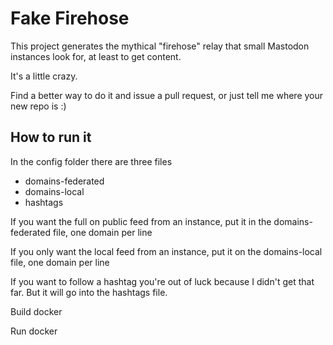 # Fake Firehose
This project generates the mythical "firehose" relay that small Mastodon instances look for,
at least to get content.

It's a little crazy.

Find a better way to do it and issue a pull request, or just tell me where your new repo is :)

## How to run it

In the config folder there are three files

- domains-federated
- domains-local
- hashtags

If you want the full on public feed from an instance, put it in the domains-federated file, one domain per line

If you only want the local feed from an instance, put it on the domains-local file, one domain per line

If you want to follow a hashtag you're out of luck because I didn't get that far. But it will go into the hashtags file.

Build docker

Run docker